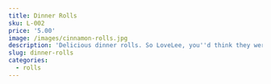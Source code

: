```yaml
---
title: Dinner Rolls
sku: L-002
price: '5.00'
image: /images/cinnamon-rolls.jpg
description: 'Delicious dinner rolls. So LoveLee, you''d think they were homemade!'
slug: dinner-rolls
categories:
  - rolls
---
```


